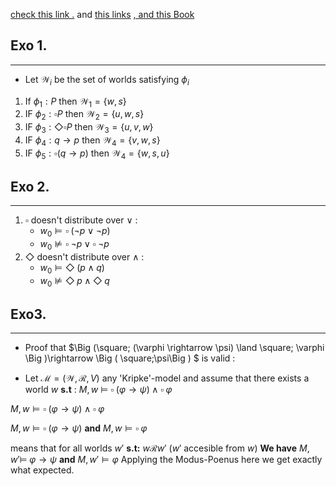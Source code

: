 [check this link .](https://www.math.cmu.edu/~wgunther/talks/modallogic.pdf)
and [this links](https://formal.kastel.kit.edu/~beckert/teaching/Spezifikation-SS04/04ModalLogic.pdf) 
[, and this Book](https://builds.openlogicproject.org/courses/boxes-and-diamonds/bd-screen.pdf)
## Exo 1.
---
- Let $\mathcal{W}_i$ be the set of worlds satisfying $\phi_i$ 
1. If $\phi_1 : P$  then $\mathcal{W}_1 = \{w,s\}$
2. IF $\phi_2 : \square P$  then $\mathcal{W}_2 = \{u,w,s\}$
3. IF $\phi_3 : \Diamond\square P$  then $\mathcal{W}_3 = \{u,v,w\}$
4. IF $\phi_4 : q\rightarrow p$  then $\mathcal{W}_4 = \{v,w,s\}$
5. IF $\phi_5 : \square (q\rightarrow p)$  then $\mathcal{W}_4 = \{w,s,u\}$

## Exo 2.
---
1. $\square$ doesn't distribute over $\lor$ : 
    - $w_0 \models \square\;(\lnot p \lor \lnot p)$
    - $w_0 \not\models \square\;\lnot p \lor \square\;\lnot p$
2. $\Diamond$ doesn't distribute over $\land$ : 
    - $w_0 \models \Diamond\;(p \land  q)$
    - $w_0 \not\models \Diamond\; p \land \Diamond\;q$


## Exo3. 
---
- Proof that $\Big (\square\; (\varphi \rightarrow \psi) \land \square\; \varphi \Big )\rightarrow \Big ( \square\;\psi\Big ) $ is valid :

- Let $\mathcal{M} =(\mathcal{W},\mathcal{R},V)$ any 'Kripke'-model and assume that there exists a world $w$ **s.t** :  $M,w$ $\models$ $\square\; (\varphi \rightarrow \psi) \land \square\; \varphi$

$M,w \models \square\; (\varphi \rightarrow \psi) \land \square\; \varphi$

$M,w \models \square\; (\varphi \rightarrow \psi)$ **and** 
$M,w \models  \square\; \varphi$  

means that for all worlds $w'$ **s.t:**
$w\mathcal{R}w'$ ($w'$ accesible from $w$) **We have** 
$M,w' \models\; \varphi \rightarrow \psi$ **and** 
$M,w' \models \varphi$
Applying the Modus-Poenus here we get exactly what expected.
